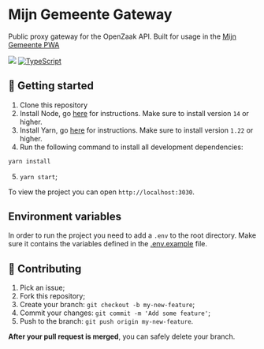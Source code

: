 # Mijn Gemeente Gateway
Public proxy gateway for the OpenZaak API. Built for usage in the [Mijn Gemeente PWA](https://github.com/Gemeente-DenHaag/mijndenhaag-pwa)

<a target="_blank" href="LICENSE.md" title="License: EUPL"><img src="https://img.shields.io/badge/License-EUPL-blue.svg"></a>
[![TypeScript](https://img.shields.io/badge/%3C%2F%3E-TypeScript-%230074c1.svg)](http://www.typescriptlang.org/)


## 🚀 Getting started
1. Clone this repository
2. Install Node, go [here](https://docs.npmjs.com/downloading-and-installing-node-js-and-npm) for instructions. Make sure to install version `14` or higher.
3. Install Yarn, go [here](https://yarnpkg.com/getting-started/install) for instructions. Make sure to install version `1.22` or higher.
4. Run the following command to install all development dependencies:
  ```bash
  yarn install
  ```
5. `yarn start`;

To view the project you can open `http://localhost:3030`.


## Environment variables
In order to run the project you need to add a `.env` to the root directory. 
Make sure it contains the variables defined in the [.env.example](.env.example) file.

## 🤝 Contributing
1. Pick an issue;
2. Fork this repository;
3. Create your branch: `git checkout -b my-new-feature`;
4. Commit your changes: `git commit -m 'Add some feature'`;
5. Push to the branch: `git push origin my-new-feature`.

**After your pull request is merged**, you can safely delete your branch.
